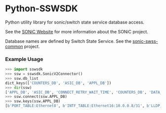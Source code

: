 # Python-SSWSDK
Python utility library for sonic/switch state service database access.

See the [SONiC Website](http://azure.github.io/SONiC/) for more information about the SONiC project.

Database names are defined by Switch State Service. See the [sonic-swss-common](https://github.com/Azure/sonic-swss-common/blob/master/common/schema.h) project.

### Example Usage
```python
>>> import sswsdk
>>> ssw = sswsdk.SonicV2Connector()
>>> ssw.db_list
dict_keys(['COUNTERS_DB', 'ASIC_DB', 'APPL_DB'])
>>> dir(ssw)
['APPL_DB', 'ASIC_DB', 'CONNECT_RETRY_WAIT_TIME', 'COUNTERS_DB', 'DATA_RETRIEVAL_WAIT_TIME', 'KEYSPACE_EVENTS', 'KEYSPACE_PATTERN', 'PUB_SUB_MAXIMUM_DATA_WAIT', 'PUB_SUB_NOTIFICATION_TIMEOUT', 'REDIS_HOST', 'REDIS_PORT', '__class__', '__delattr__', '__dict__', '__dir__', '__doc__', '__eq__', '__format__', '__ge__', '__getattribute__', '__gt__', '__hash__', '__init__', '__le__', '__lt__', '__module__', '__ne__', '__new__', '__reduce__', '__reduce_ex__', '__repr__', '__setattr__', '__sizeof__', '__str__', '__subclasshook__', '__weakref__', '_connection_error_handler', '_onetime_connect', '_persistent_connect', '_subscribe_keyspace_notification', '_unavailable_data_handler', 'close', 'connect', 'db_list', 'db_map', 'get', 'get_all', 'get_dbid', 'get_redis_client', 'keys', 'keyspace_notification_channels', 'redis_clients', 'set']
>>> ssw.connect(ssw.APPL_DB)
>>> ssw.keys(ssw.APPL_DB)
[b'PORT_TABLE:Ethernet8', b'INTF_TABLE:Ethernet16:10.0.0.8/31', b'LLDP_ENTRY_TABLE:Ethernet4', b'PORT_TABLE:Ethernet76', b'PORT_TABLE_VALUE_QUEUE', b'NEIGH_TABLE:eth0:10.3.147.40', ...]
```
